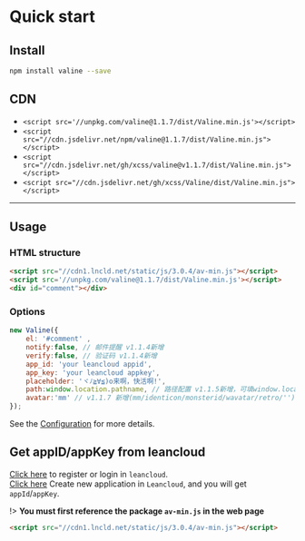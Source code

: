 # Quick start

## Install
```bash
npm install valine --save
```

## CDN
- `<script src='//unpkg.com/valine@1.1.7/dist/Valine.min.js'></script>`
- `<script src="//cdn.jsdelivr.net/npm/valine@1.1.7/dist/Valine.min.js"></script>`
- `<script src="//cdn.jsdelivr.net/gh/xcss/valine@v1.1.7/dist/Valine.min.js"></script>`
- `<script src="//cdn.jsdelivr.net/gh/xcss/Valine/dist/Valine.min.js"></script>`

--------------------------------

## Usage

### HTML structure

```html
<script src="//cdn1.lncld.net/static/js/3.0.4/av-min.js"></script>
<script src='//unpkg.com/valine@1.1.7/dist/Valine.min.js'></script>
<div id="comment"></div>
```
### Options
```js
new Valine({
    el: '#comment' ,
    notify:false, // 邮件提醒 v1.1.4新增
    verify:false, // 验证码 v1.1.4新增
    app_id: 'your leancloud appid',
    app_key: 'your leancloud appkey',
    placeholder: 'ヾﾉ≧∀≦)o来啊，快活啊!',
    path:window.location.pathname, // 路径配置 v1.1.5新增，可填window.location.href
    avatar:'mm' // v1.1.7 新增(mm/identicon/monsterid/wavatar/retro/'') https://github.com/xCss/Valine/wiki/avatar-setting-for-valine
});
```
See the [Configuration](configuration) for more details.

## Get appID/appKey from leancloud
[Click here](https://leancloud.cn/dashboard/login.html#/signup) to register or login in `leancloud`.  
[Click here](https://leancloud.cn/dashboard/applist.html#/newapp) Create new application in `Leancloud`, and you will get `appId`/`appKey`.

!>  **You must first reference the package `av-min.js` in the web page**
```html
<script src="//cdn1.lncld.net/static/js/3.0.4/av-min.js"></script>
```

